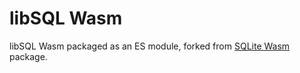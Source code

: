 # libSQL Wasm

libSQL Wasm packaged as an ES module, forked from
[SQLite Wasm](https://github.com/sqlite/sqlite-wasm) package.

